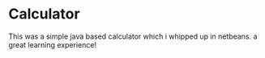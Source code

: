 # Calculator
This was a simple java based calculator which i whipped up in netbeans. a great learning experience!
